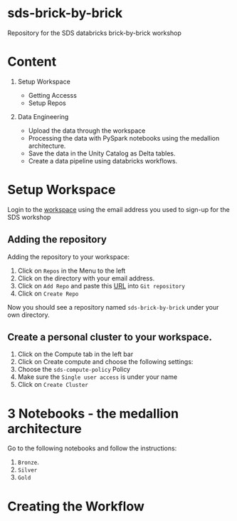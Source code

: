 # sds-brick-by-brick
Repository for the SDS databricks brick-by-brick workshop

# Content
1. Setup Workspace
    * Getting Accesss
    * Setup Repos

2. Data Engineering 
    * Upload the data through the workspace
    * Processing the data with PySpark notebooks using the medallion architecture.
    * Save the data in the Unity Catalog as Delta tables.
    * Create a data pipeline using databricks workflows.

# Setup Workspace
Login to the [workspace](https://adb-3967117302852551.11.azuredatabricks.net/?o=3967117302852551) using the email address you used to sign-up for the SDS workshop

## Adding the repository
Adding the repository to your workspace: 
1. Click on `Repos` in the Menu to the left
2. Click on the directory with your email address.
3. Click on `Add Repo` and paste this [URL](https://github.com/d-one/sds-brick-by-brick) into `Git repository` 
4. Click on `Create Repo` 

Now you should see a repository named `sds-brick-by-brick` under your own directory.

## Create a personal cluster to your workspace.
1. Click on the Compute tab in the left bar
2. Click on Create compute and choose the following settings:
3. Choose the `sds-compute-policy` Policy
3. Make sure the `Single user access` is under your name
4. Click on `Create Cluster`

# 3 Notebooks - the medallion architecture
Go to the following notebooks and follow the instructions:
1. `Bronze`. 
2. `Silver` 
3. `Gold`

# Creating the Workflow